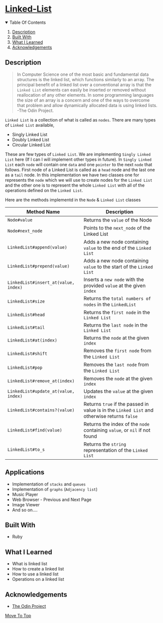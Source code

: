 
# [Linked-List](https://www.theodinproject.com/paths/full-stack-ruby-on-rails/courses/ruby-programming/lessons/linked-lists)

<details open="open">
  <summary>Table Of Contents</summary>
  <ol>
    <li>
      <a href="#description">Description</a>
    </li>
    <li>
      <a href="#built-with">Built With</a>
    </li>
     <li>
      <a href="#what-i-learned">What I Learned</a>
    </li>
     <li>
      <a href="#acknowledgements">Acknowledgements</a>
    </li>
  </ol>
</details>

## Description
>In Computer Science one of the most basic and fundamental data structures is the linked list, which functions similarly to an array. 
>The principal benefit of a linked list over a conventional array is that the `Linked List` elements can easily be inserted or removed without reallocation of any other elements. In some programming languages the size of an array is a concern and one of the ways to overcome that problem and allow dynamically allocated data is using linked lists.<br/>
> -The Odin Project.

`Linked List` is a collection of what is called as `nodes`. There are many types of `Linked List` available,
  * Singly Linked List
  * Doubly Linked List
  * Circular Linked List
  
These are few types of `Linked List`. We are implementing `Singly Linked List` here (If I can I will implement other types in future). In `Singly Linked List` each `node` will contain one `data` and one `pointer` to the next `node` that follows. First node of a Linked List is called as a `head` node and the last one as a `tail` node.
In this implementation we have two classes one for represents the `node` which we will use to create nodes for the `Linked List` and the other one is to represent the whole `Linked List` with all of the operations defined on the `Linked List`.


Here are the methods implementd in the `Node` & `Linked List` classes

Method Name  | Description
------------ | -------------
`Node#value`   | Returns the `value` of the Node
`Node#next_node` | Points to the `next_node` of the Linked List
`LinkedList#append(value)` | Adds a new node containing `value` to the end of the `Linked List`
`LinkedList#prepend(value)` | Adds a new node containing `value` to the start of the `Linked List`
`LinkedList#insert_at(value, index)` | Inserts a `new node` with the provided `value` at the given `index`
`LinkedList#size` | Returns the `total numbers of nodes` in the `LinkedList`
`LinkedList#head` | Returns the `first node` in the `Linked List`
`LinkedList#tail` | Returns the `last node` in the `Linked List`
`LinkedList#at(index)` | Returns the `node` at the given `index`
`LinkedList#shift` | Removes the `first node` from the `Linked List`
`LinkedList#pop` | Removes the `last node` from the `Linked List`
`LinkedList#remove_at(index)` | Removes the `node` at the given `index`
`LinkedList#update_at(value, index)` | Updates the `value` at the given `index`
`LinkedList#contains?(value)` | Returns `true` if the passed in value is in the `Linked List` and otherwise returns `false`
`LinkedList#find(value)` | Returns the index of the `node` containing `value`, or `nil` if not found
`LinkedList#to_s` | Returns the `string` representation of the `Linked List`

## Applications
* Implementation of `stacks` and `queues`
* Implementation of `graphs` (`Adjacency list`)
* Music Player
* Web Browser - Previous and Next Page
* Image Viewer
* And so on....

## Built With
* Ruby

## What I Learned
* What is linked list
* How to create a linked list
* How to use a linked list
* Operations on a linked list
  
## Acknowledgements
* [The Odin Project](https://theodinproject.com)

[Move To Top](#linked-lists)

